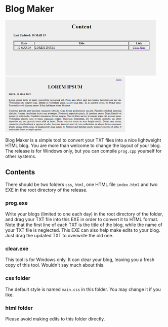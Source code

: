 # Blog Maker
<img src="https://raw.githubusercontent.com/wlhcode/blog-maker/master/scrshot/1.png" alt="scrshot" height="175"/> <img src="https://raw.githubusercontent.com/wlhcode/blog-maker/master/scrshot/2.png" alt="scrshot" height="175"/>

Blog Maker is a simple tool to convert your TXT files into a nice lightweight HTML blog. You are more than welcome to change the layout of your blog. The release is for Windows only, but you can compile `prog.cpp` yourself for other systems.
## Contents
There should be two folders `css`, `html`, one HTML file `index.html` and two EXE in the root directory of the release. 
### prog.exe
Write your blogs (limited to one each day) in the root directory of the folder, and drag your TXT file into this EXE in order to convert it to HTML format. Note that the first line of each TXT is the title of the blog, while the name of your TXT file is neglected. This EXE can also help make edits to your blog. Just drag the updated TXT to overwrite the old one.
### clear.exe
This tool is for Windows only. It can clear your blog, leaving you a fresh copy of this tool. Wouldn't say much about this.
### css folder
The default style is named `main.css` in this folder. You may change it if you like.
### html folder
Please avoid making edits to this folder directly.
